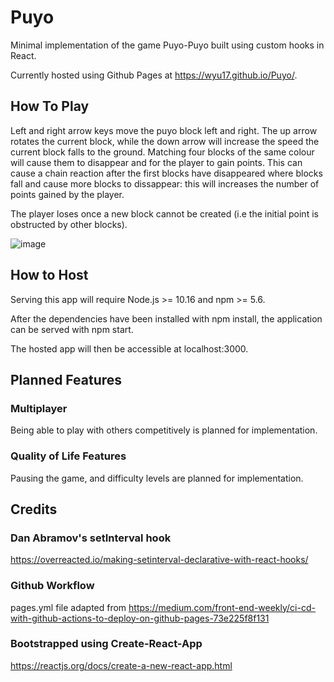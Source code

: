 # Puyo

Minimal implementation of the game Puyo-Puyo built using custom hooks in React. 

Currently hosted using Github Pages at https://wyu17.github.io/Puyo/.

## How To Play

Left and right arrow keys move the puyo block left and right. The up arrow rotates the current block, while the down arrow will increase the speed the current block falls to the ground. Matching four blocks of the same colour will cause them to disappear and for the player to gain points. This can cause a chain reaction after the first blocks have disappeared where blocks fall and cause more blocks to dissappear: this will increases the number of points gained by the player.

The player loses once a new block cannot be created (i.e the initial point is obstructed by other blocks).

![image](https://user-images.githubusercontent.com/62117275/109698211-e5989080-7bda-11eb-869e-4b63c2f0e371.png)

## How to Host

Serving this app will require Node.js >= 10.16 and npm >= 5.6.

After the dependencies have been installed with npm install, the application can be served with npm start. 

The hosted app will then be accessible at localhost:3000.  

## Planned Features

### Multiplayer

Being able to play with others competitively is planned for implementation.

### Quality of Life Features

Pausing the game, and difficulty levels are planned for implementation.

## Credits

### Dan Abramov's setInterval hook 
https://overreacted.io/making-setinterval-declarative-with-react-hooks/

### Github Workflow
pages.yml file adapted from https://medium.com/front-end-weekly/ci-cd-with-github-actions-to-deploy-on-github-pages-73e225f8f131

### Bootstrapped using Create-React-App
https://reactjs.org/docs/create-a-new-react-app.html
